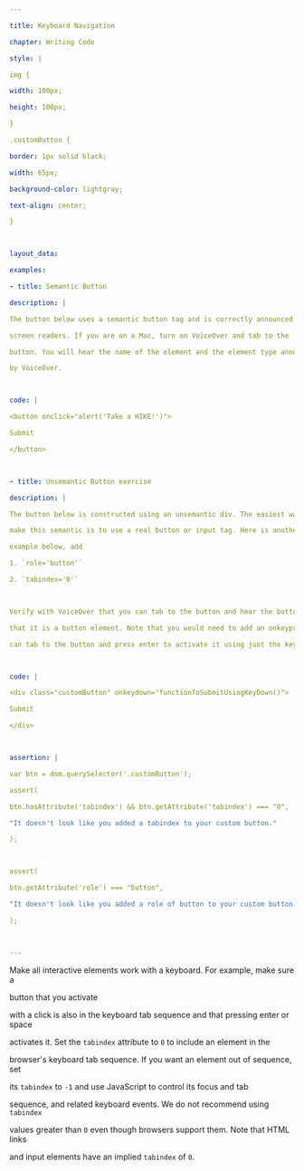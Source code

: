 ```yaml
---

title: Keyboard Navigation

chapter: Writing Code

style: |

img {

width: 100px;

height: 100px;

}

.customButton {

border: 1px solid black;

width: 65px;

background-color: lightgray;

text-align: center;

}



layout_data:

examples:

- title: Semantic Button

description: |

The button below uses a semantic button tag and is correctly announced by

screen readers. If you are on a Mac, turn on VoiceOver and tab to the

button. You will hear the name of the element and the element type announced

by VoiceOver.



code: |

<button onclick="alert('Take a HIKE!')">

Submit

</button>



- title: Unsemantic Button exercise

description: |

The button below is constructed using an unsemantic div. The easiest way to

make this semantic is to use a real button or input tag. Here is another way. In the

example below, add

1. `role='button'`

2. `tabindex='0'`



Verify with VoiceOver that you can tab to the button and hear the button name and the fact

that it is a button element. Note that you would need to add an onkeypress or onkeydown handler to the button so you

can tab to the button and press enter to activate it using just the keyboard. Below includes an example of how to add an onkeydown function that should have the same capabilities you use when just clicking the submit button (this function would need to be written).



code: |

<div class="customButton" onkeydown="functionToSubmitUsingKeyDown()">

Submit

</div>



assertion: |

var btn = dom.querySelector('.customButton');

assert(

btn.hasAttribute('tabindex') && btn.getAttribute('tabindex') === "0",

"It doesn't look like you added a tabindex to your custom button."

);



assert(

btn.getAttribute('role') === "button",

"It doesn't look like you added a role of button to your custom button."

);



---
```


Make all interactive elements work with  a keyboard. For example, make sure a 

button that you activate

with a click is also in the keyboard tab sequence and that pressing enter or space

activates it. Set the `tabindex` attribute to `0` to include an element in the 

browser's keyboard tab sequence.  If you want an element out of sequence, set 

its `tabindex` to `-1` and use JavaScript to control its focus and tab 

sequence, and related keyboard events. We do not recommend using `tabindex` 

values greater than `0` even though browsers support them. Note that HTML links 

and input elements have an implied `tabindex` of `0`.

